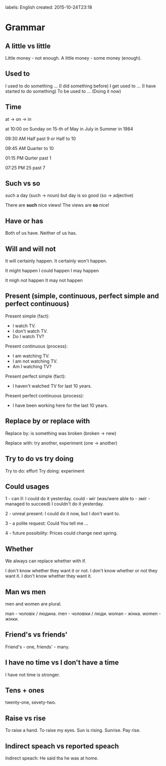 labels: English
created: 2015-10-24T23:18

# Grammar

## A little vs little

Little money - not enough.
A little money - some money (enough).

## Used to

I used to do something ... (I did something before)
I get used to ... (I have started to do something)
To be used to ... (Doing it now)

## Time

at -> on -> in

at 10:00
on Sunday
on 15-th of May
in July
in Summer
in 1984

09:30 AM
Half past 9
or
Half to 10

09:45 AM
Quarter to 10

01:15 PM
Qurter past 1

07:25 PM
25 past 7

## Such vs so

such a day (such -> noun)
but
day is so good (so -> adjective)

There are **such** nice views!
The views are **so** nice!

## Have or has

Both of us have.
Neither of us has.

## Will and will not

It will certainly happen.
It certainly won't happen.

It might happen
I could happen
I may happen

It migh not happen
It may not happen

## Present (simple, continuous, perfect simple and perfect continuous)

Present simple (fact):

- I watch TV.
- I don't watch TV.
- Do I watch TV?

Present continuous (process):

- I am watching TV.
- I am not watching TV.
- Am I watching TV?

Present perfect simple (fact):

- I haven't watched TV for last 10 years.

Present perfect continuous (process):

- I have been working here for the last 10 years.

## Replace by or replace with

Replace by: is something was broken (broken -> new)

Replace with: try another, experiment (one -> another)

## Try to do vs try doing

Try to do: effort
Try doing: experiment

## Could usages

1 - can II:
I could do it yesterday.
could - міг (was/were able to - зміг - managed to succeed)
I couldn't do it yesterday.

2 - unreal present:
I could do it now, but I don't want to.

3 - a polite request:
Could You tell me ...

4 - future possibility:
Prices could change next spring.

## Whether

We always can replace whether with if.

I don't know whether they want it or not.
I don't know whether or not they want it.
I don't know whether they want it.

## Man ws men

men and women are plural.

man - чоловік / людина.
men - чоловіки / люди.
woman - жінка.
women - жінки.

## Friend's vs friends'

Friend's - one, friends' - many.

## I have no time vs I don't have a time

I have not time is stronger.

## Tens + ones

twenty-one, sevety-two.

## Raise vs rise

To raise a hand.
To raise my eyes.
Sun is rising.
Sunrise.
Pay rise.

## Indirect speach vs reported speach

Indirect speach:
He said tha he was at home.
